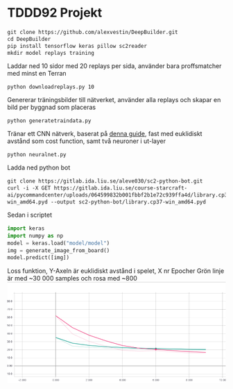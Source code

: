 # TDDD92 Projekt


```
git clone https://github.com/alexvestin/DeepBuilder.git
cd DeepBuilder
pip install tensorflow keras pillow sc2reader
mkdir model replays training
```
Laddar ned 10 sidor med 20 replays per sida, använder bara proffsmatcher med minst en Terran
```
python downloadreplays.py 10
```
Genererar träningsbilder till nätverket, använder alla replays och skapar en bild per byggnad som placeras
```
python generatetraindata.py
```

Tränar ett CNN nätverk, baserat på [denna guide](https://pythonprogramming.net/training-neural-network-starcraft-ii-ai-python-sc2-tutorial/), fast med euklidiskt avstånd som cost function, samt två neuroner i ut-layer
```
python neuralnet.py
```

Ladda ned python bot
```
git clone https://gitlab.ida.liu.se/aleve030/sc2-python-bot.git
curl -i -X GET https://gitlab.ida.liu.se/course-starcraft-ai/pycommandcenter/uploads/064599832b001fbbf2b1e72c939ffa4d/library.cp37-win_amd64.pyd --output sc2-python-bot/library.cp37-win_amd64.pyd
```

Sedan i scriptet
```Python
import keras
import numpy as np
model = keras.load("model/model")
img = generate_image_from_board()
model.predict([img])
```

Loss funktion, Y-Axeln är euklidiskt avstånd i spelet, X nr Epocher
Grön linje är med ~30 000 samples och rosa med ~800
![](graph.png)

